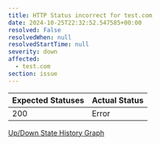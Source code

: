 ```yaml
---
title: HTTP Status incorrect for test.com
date: 2024-10-25T22:32:52.547585+00:00
resolved: False
resolvedWhen: null
resolvedStartTime: null
severity: down
affected:
  - test.com
section: issue
---
```


| Expected Statuses | Actual Status  |
|-------------------|----------------|
| 200 | Error |

[Up/Down State History Graph](test.com-http.html)